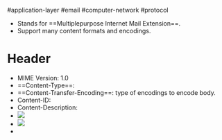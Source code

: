 #application-layer #email #computer-network #protocol 

- Stands for ==Multiplepurpose Internet Mail Extension==.
- Support many content formats and encodings.

# Header
- MIME Version: 1.0
- ==Content-Type==:
- ==Content-Transfer-Encoding==: type of encodings to encode body.
- Content-ID: 
- Content-Description:
- ![](Pasted%20image%2020240514160525.png)
- ![](Pasted%20image%2020240514160744.png)
- 